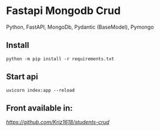 # Fastapi Mongodb Crud

Python, FastAPI, MongoDb, Pydantic (BaseModel), Pymongo

## Install
```
python -m pip install -r requirements.txt
```
## Start api
```
uvicorn index:app --reload
```


## **Front available in:**

*https://github.com/Kriz1618/students-crud*
